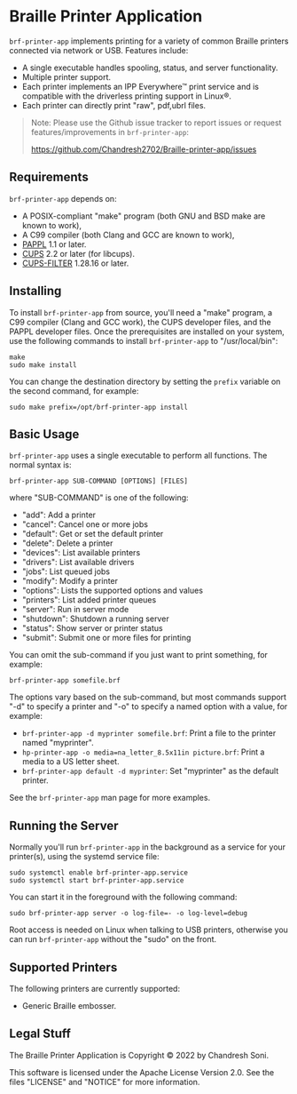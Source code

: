 Braille Printer Application
======================

`brf-printer-app` implements printing for a variety of common Braille printers
connected via network or USB.  Features include:

- A single executable handles spooling, status, and server functionality.
- Multiple printer support.
- Each printer implements an IPP Everywhere™ print service and is compatible
  with the driverless printing support in Linux®.
- Each printer can directly print "raw", pdf,ubrl files.


> Note: Please use the Github issue tracker to report issues or request
> features/improvements in `brf-printer-app`:
>
> <https://github.com/Chandresh2702/Braille-printer-app/issues>


Requirements
------------

`brf-printer-app` depends on:

- A POSIX-compliant "make" program (both GNU and BSD make are known to work),
- A C99 compiler (both Clang and GCC are known to work),
- [PAPPL](https://www.msweet.org/pappl) 1.1 or later.
- [CUPS](https://openprinting.github.io/cups) 2.2 or later (for libcups).
- [CUPS-FILTER](https://github.com/OpenPrinting/cups-filters) 1.28.16 or later.


Installing
----------
To install `brf-printer-app` from source, you'll need a "make"
program, a C99 compiler (Clang and GCC work), the CUPS developer files, and the
PAPPL developer files.  Once the prerequisites are installed on your system,
use the following commands to install `brf-printer-app` to "/usr/local/bin":

    make
    sudo make install

You can change the destination directory by setting the `prefix` variable on
the second command, for example:

    sudo make prefix=/opt/brf-printer-app install
    


Basic Usage
-----------

`brf-printer-app` uses a single executable to perform all functions.  The normal
syntax is:

    brf-printer-app SUB-COMMAND [OPTIONS] [FILES]

where "SUB-COMMAND" is one of the following:

- "add": Add a printer
- "cancel": Cancel one or more jobs
- "default": Get or set the default printer
- "delete": Delete a printer
- "devices": List available printers
- "drivers": List available drivers
- "jobs": List queued jobs
- "modify": Modify a printer
- "options": Lists the supported options and values
- "printers": List added printer queues
- "server": Run in server mode
- "shutdown": Shutdown a running server
- "status": Show server or printer status
- "submit": Submit one or more files for printing

You can omit the sub-command if you just want to print something, for example:

    brf-printer-app somefile.brf

The options vary based on the sub-command, but most commands support "-d" to
specify a printer and "-o" to specify a named option with a value, for example:

- `brf-printer-app -d myprinter somefile.brf`: Print a file to the printer named
  "myprinter".
- `hp-printer-app -o media=na_letter_8.5x11in picture.brf`: Print a media to a US
  letter sheet.
- `brf-printer-app default -d myprinter`: Set "myprinter" as the default printer.

See the `brf-printer-app` man page for more examples.


Running the Server
------------------

Normally you'll run `brf-printer-app` in the background as a service for your
printer(s), using the systemd service file:

    sudo systemctl enable brf-printer-app.service
    sudo systemctl start brf-printer-app.service

You can start it in the foreground with the following command:

    sudo brf-printer-app server -o log-file=- -o log-level=debug

Root access is needed on Linux when talking to USB printers, otherwise you can
run `brf-printer-app` without the "sudo" on the front.


Supported Printers
------------------

The following printers are currently supported:

- Generic Braille embosser.


Legal Stuff
-----------

The Braille Printer Application is Copyright © 2022 by Chandresh Soni.

This software is licensed under the Apache License Version 2.0.  See the files
"LICENSE" and "NOTICE" for more information.

